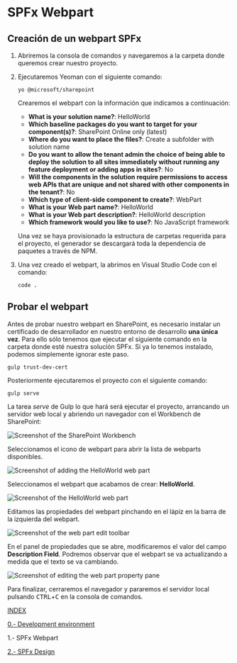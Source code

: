 # SPFx Webpart

## Creación de un webpart SPFx

1. Abriremos la consola de comandos y navegaremos a la carpeta donde queremos crear nuestro proyecto.

1. Ejecutaremos Yeoman con el siguiente comando:

    ```shell
    yo @microsoft/sharepoint
    ```

    Crearemos el webpart con la información que indicamos a continuación:

    * **What is your solution name?**: HelloWorld
    * **Which baseline packages do you want to target for your component(s)?**: SharePoint Online only (latest)
    * **Where do you want to place the files?**: Create a subfolder with solution name
    * **Do you want to allow the tenant admin the choice of being able to deploy the solution to all sites immediately without running any feature deployment or adding apps in sites?**: No
    * **Will the components in the solution require permissions to access web APIs that are unique and not shared with other components in the tenant?**: No    
    * **Which type of client-side component to create?**: WebPart
    * **What is your Web part name?**: HelloWorld
    * **What is your Web part description?**: HelloWorld description
    * **Which framework would you like to use?**: No JavaScript framework

    Una vez se haya provisionado la estructura de carpetas requerida para el proyecto, el generador se descargará toda la dependencia de paquetes a través de NPM.

1. Una vez creado el webpart, la abrimos en Visual Studio Code con el comando:

    ```shell
    code .
    ```

## Probar el webpart

Antes de probar nuestro webpart en SharePoint, es necesario instalar un certificado de desarrollador en nuestro entorno de desarrollo __una única vez__. Para ello sólo tenemos que ejecutar el siguiente comando en la carpeta donde esté nuestra solución SPFx. Si ya lo tenemos instalado, podemos simplemente ignorar este paso.
    
```shell
gulp trust-dev-cert
```

Posteriormente ejecutaremos el proyecto con el siguiente comando:

```shell
gulp serve
```

La tarea _serve_ de Gulp lo que hará será ejecutar el proyecto, arrancando un servidor web local y abriendo un navegador con el Workbench de SharePoint:

![Screenshot of the SharePoint Workbench](./assets/ex01-01.png)

Seleccionamos el icono de webpart para abrir la lista de webparts disponibles.

![Screenshot of adding the HelloWorld web part](./assets/ex01-02.png)

Seleccionamos el webpart que acabamos de crear: **HelloWorld**.

![Screenshot of the HelloWorld web part](./assets/ex01-03.png)

Editamos las propiedades del webpart pinchando en el lápiz en la barra de la izquierda del webpart.

![Screenshot of the web part edit toolbar](./assets/ex01-04.png)

En el panel de propiedades que se abre, modificaremos el valor del campo **Description Field**. Podremos observar que el webpart se va actualizando a medida que el texto se va cambiando.

![Screenshot of editing the web part property pane](./assets/ex01-05.png)

Para finalizar, cerraremos el navegador y pararemos el servidor local pulsando <kbd>CTRL</kbd>+<kbd>C</kbd> en la consola de comandos.


[INDEX](./readme.md)

[0.- Development environment](./environment.md)

1.- SPFx Webpart

[2.- SPFx Design](./spfx-design.md)